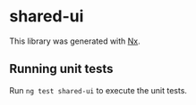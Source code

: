 # shared-ui

This library was generated with [Nx](https://nx.dev).

## Running unit tests

Run `ng test shared-ui` to execute the unit tests.
